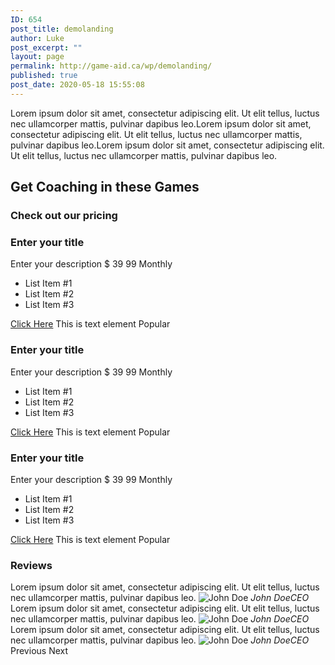 ```yaml
---
ID: 654
post_title: demolanding
author: Luke
post_excerpt: ""
layout: page
permalink: http://game-aid.ca/wp/demolanding/
published: true
post_date: 2020-05-18 15:55:08
---
```

<p>Lorem ipsum dolor sit amet, consectetur adipiscing elit. Ut elit tellus, luctus nec ullamcorper mattis, pulvinar dapibus leo.Lorem ipsum dolor sit amet, consectetur adipiscing elit. Ut elit tellus, luctus nec ullamcorper mattis, pulvinar dapibus leo.Lorem ipsum dolor sit amet, consectetur adipiscing elit. Ut elit tellus, luctus nec ullamcorper mattis, pulvinar dapibus leo.</p>		
			<h2>Get Coaching in these Games</h2>		
							<a href="http://game-aid.ca/wp/wp-content/uploads/2020/05/71CLPKLsjiL._SY445_.jpg" data-elementor-open-lightbox="yes" data-elementor-lightbox-slideshow="all-26f3f8a" data-elementor-lightbox-title="71CLPKLsjiL._SY445_">
														</a>
							<a href="http://game-aid.ca/wp/wp-content/uploads/2020/05/counter_strike_535051t.jpg" data-elementor-open-lightbox="yes" data-elementor-lightbox-slideshow="all-26f3f8a" data-elementor-lightbox-title="counter_strike_535051t">
														</a>
							<a href="http://game-aid.ca/wp/wp-content/uploads/2020/05/3540499-screen-shot-2019-05-30-at-2.03.42-pm.png" data-elementor-open-lightbox="yes" data-elementor-lightbox-slideshow="all-26f3f8a" data-elementor-lightbox-title="3540499-screen shot 2019-05-30 at 2.03.42 pm">
														</a>
							<a href="http://game-aid.ca/wp/wp-content/uploads/2020/04/WarcraftIII.jpg" data-elementor-open-lightbox="yes" data-elementor-lightbox-slideshow="all-26f3f8a" data-elementor-lightbox-title="WarcraftIII">
														</a>
							<a href="http://game-aid.ca/wp/wp-content/uploads/2020/04/Age_of_Empires_II_-_The_Age_of_Kings_Coverart.png" data-elementor-open-lightbox="yes" data-elementor-lightbox-slideshow="all-26f3f8a" data-elementor-lightbox-title="Age_of_Empires_II_-_The_Age_of_Kings_Coverart">
														</a>
							<a href="http://game-aid.ca/wp/wp-content/uploads/2020/04/220px-Gw2-boxfront.png" data-elementor-open-lightbox="yes" data-elementor-lightbox-slideshow="all-26f3f8a" data-elementor-lightbox-title="220px-Gw2-boxfront">
														</a>
							<a href="http://game-aid.ca/wp/wp-content/uploads/2020/04/51etXV5S8rL._AC_SY445_.jpg" data-elementor-open-lightbox="yes" data-elementor-lightbox-slideshow="all-26f3f8a" data-elementor-lightbox-title="51etXV5S8rL._AC_SY445_">
														</a>
							<a href="http://game-aid.ca/wp/wp-content/uploads/2020/04/smashbro.jpg" data-elementor-open-lightbox="yes" data-elementor-lightbox-slideshow="all-26f3f8a" data-elementor-lightbox-title="smashbro">
														</a>
							<a href="http://game-aid.ca/wp/wp-content/uploads/2020/04/league-of-legends-1.jpg" data-elementor-open-lightbox="yes" data-elementor-lightbox-slideshow="all-26f3f8a" data-elementor-lightbox-title="league-of-legends">
														</a>
							<a href="http://game-aid.ca/wp/wp-content/uploads/2020/04/220px-WoW_Box_Art1.jpg" data-elementor-open-lightbox="yes" data-elementor-lightbox-slideshow="all-26f3f8a" data-elementor-lightbox-title="220px-WoW_Box_Art1">
														</a>
							<a href="http://game-aid.ca/wp/wp-content/uploads/2020/04/DoomEternal_Cover.png" data-elementor-open-lightbox="yes" data-elementor-lightbox-slideshow="all-26f3f8a" data-elementor-lightbox-title="DoomEternal_Cover">
														</a>
							<a href="http://game-aid.ca/wp/wp-content/uploads/2020/04/valorant.jpg" data-elementor-open-lightbox="yes" data-elementor-lightbox-slideshow="all-26f3f8a" data-elementor-lightbox-title="valorant">
														</a>
							<a href="http://game-aid.ca/wp/wp-content/uploads/2020/04/fortnight.jpg" data-elementor-open-lightbox="yes" data-elementor-lightbox-slideshow="all-26f3f8a" data-elementor-lightbox-title="fortnight">
														</a>
							<a href="http://game-aid.ca/wp/wp-content/uploads/2020/05/220px-Final_Fantasy_XIV_A_Realm_Reborn_box_cover.jpg" data-elementor-open-lightbox="yes" data-elementor-lightbox-slideshow="all-26f3f8a" data-elementor-lightbox-title="220px-Final_Fantasy_XIV,_A_Realm_Reborn_box_cover">
														</a>
							<a href="http://game-aid.ca/wp/wp-content/uploads/2020/04/300px-Heroes_of_Newerth_cover.jpg" data-elementor-open-lightbox="yes" data-elementor-lightbox-slideshow="all-26f3f8a" data-elementor-lightbox-title="300px-Heroes_of_Newerth_cover">
														</a>
							<a href="http://game-aid.ca/wp/wp-content/uploads/2020/04/36547317606_9b3b2de3df_b.jpg" data-elementor-open-lightbox="yes" data-elementor-lightbox-slideshow="all-26f3f8a" data-elementor-lightbox-title="36547317606_9b3b2de3df_b">
														</a>
							<a href="http://game-aid.ca/wp/wp-content/uploads/2020/04/Dota-2-e1588104675106.jpg" data-elementor-open-lightbox="yes" data-elementor-lightbox-slideshow="all-26f3f8a" data-elementor-lightbox-title="Dota 2">
														</a>
			<h3>Check out our pricing</h3>		
											<h3>Enter your title</h3>
											Enter your description
								&#36;									39
						99
									Monthly							
							<ul>
											<li>
										List Item #1									
						</li>
											<li>
										List Item #2									
						</li>
											<li>
										List Item #3									
						</li>
									</ul>
											<a href="#">Click Here</a>
											This is text element
				Popular
											<h3>Enter your title</h3>
											Enter your description
								&#36;									39
						99
									Monthly							
							<ul>
											<li>
										List Item #1									
						</li>
											<li>
										List Item #2									
						</li>
											<li>
										List Item #3									
						</li>
									</ul>
											<a href="#">Click Here</a>
											This is text element
				Popular
											<h3>Enter your title</h3>
											Enter your description
								&#36;									39
						99
									Monthly							
							<ul>
											<li>
										List Item #1									
						</li>
											<li>
										List Item #2									
						</li>
											<li>
										List Item #3									
						</li>
									</ul>
											<a href="#">Click Here</a>
											This is text element
				Popular
			<h3>Reviews</h3>		
						Lorem ipsum dolor sit amet, consectetur adipiscing elit. Ut elit tellus, luctus nec ullamcorper mattis, pulvinar dapibus leo.					
						<img src="http://game-aid.ca/wp/wp-content/uploads/2020/04/525.png" alt="John Doe">
								<cite>John DoeCEO</cite>			
						Lorem ipsum dolor sit amet, consectetur adipiscing elit. Ut elit tellus, luctus nec ullamcorper mattis, pulvinar dapibus leo.					
						<img src="http://game-aid.ca/wp/wp-content/uploads/2020/04/cropped-cropped-attractive-beautiful-call-calling-communication-connection-1567791-pxhere-com-1.jpg" alt="John Doe">
								<cite>John DoeCEO</cite>			
						Lorem ipsum dolor sit amet, consectetur adipiscing elit. Ut elit tellus, luctus nec ullamcorper mattis, pulvinar dapibus leo.					
						<img src="http://game-aid.ca/wp/wp-content/uploads/2020/04/452.png" alt="John Doe">
								<cite>John DoeCEO</cite>			
							Previous
							Next